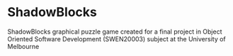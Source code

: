 # ShadowBlocks
ShadowBlocks graphical puzzle game created for a final project in Object Oriented Software Development  (SWEN20003) subject at the University of Melbourne
